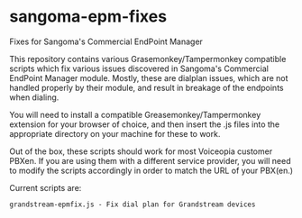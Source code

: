 # sangoma-epm-fixes
Fixes for Sangoma's Commercial EndPoint Manager

This repository contains various Grasemonkey/Tampermonkey compatible
scripts which fix various issues discovered in Sangoma's Commercial
EndPoint Manager module. Mostly, these are dialplan issues, which are
not handled properly by their module, and result in breakage of the
endpoints when dialing.

You will need to install a compatible Greasemonkey/Tampermonkey
extension for your browser of choice, and then insert the .js files
into the appropriate directory on your machine for these to work.

Out of the box, these scripts should work for most Voiceopia customer
PBXen. If you are using them with a different service provider, you
will need to modify the scripts accordingly in order to match the URL
of your PBX(en.)

Current scripts are:

    grandstream-epmfix.js - Fix dial plan for Grandstream devices

